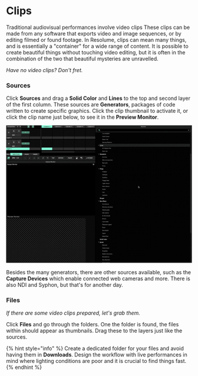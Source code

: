 # Clips

Traditional audiovisual performances involve video clips These clips can be made from any software that exports video and image sequences, or by editing filmed or found footage. In Resolume, clips can mean many things, and is essentially a "container" for a wide range of content. It is possible to create beautiful things without touching video editing, but it is often in the combination of the two that beautiful mysteries are unravelled.

_Have no video clips? Don't fret._ 

### Sources

Click **Sources** and drag a **Solid Color** and **Lines** to the top and second layer of the first column. These sources are **Generators**, packages of code written to create specific graphics. Click the clip thumbnail to activate it, or click the clip name just below, to see it in the **Preview Monitor**.

![](../../../../.gitbook/assets/resolume-sources%20%281%29.gif)

Besides the many generators, there are other sources available, such as the **Capture Devices** which enable connected web cameras and more. There is also NDI and Syphon, but that's for another day.

### Files

_If there are some video clips prepared, let's grab them._

Click **Files** and go through the folders. One the folder is found, the files within should appear as thumbnails. Drag these to the layers just like the sources.

{% hint style="info" %}
Create a dedicated folder for your files and avoid having them in **Downloads**. Design the workflow with live performances in mind where lighting conditions are poor and it is crucial to find things fast.
{% endhint %}

